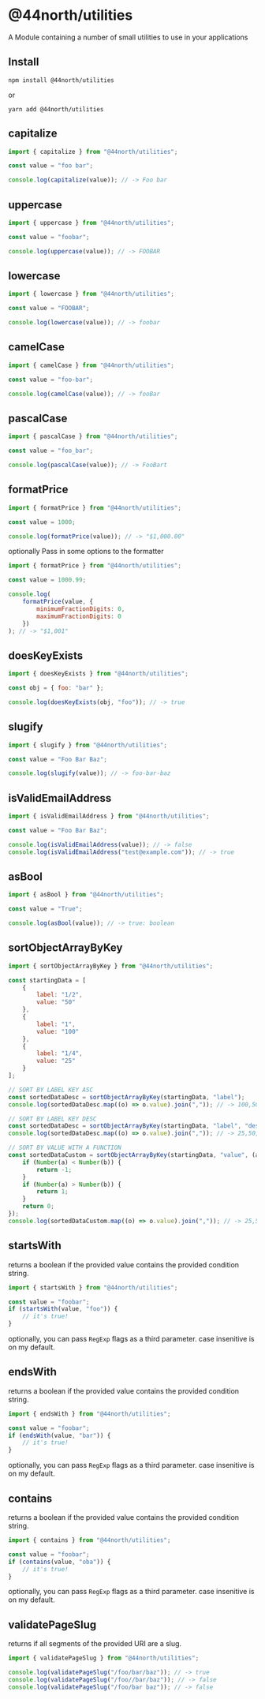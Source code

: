 # @44north/utilities

A Module containing a number of small utilities to use in your applications

## Install

```
npm install @44north/utilities
```

or

```
yarn add @44north/utilities
```

## capitalize

```js
import { capitalize } from "@44north/utilities";

const value = "foo bar";

console.log(capitalize(value)); // -> Foo bar
```

## uppercase

```js
import { uppercase } from "@44north/utilities";

const value = "foobar";

console.log(uppercase(value)); // -> FOOBAR
```

## lowercase

```js
import { lowercase } from "@44north/utilities";

const value = "FOOBAR";

console.log(lowercase(value)); // -> foobar
```

## camelCase

```js
import { camelCase } from "@44north/utilities";

const value = "foo-bar";

console.log(camelCase(value)); // -> fooBar
```

## pascalCase

```js
import { pascalCase } from "@44north/utilities";

const value = "foo_bar";

console.log(pascalCase(value)); // -> FooBart
```

## formatPrice

```js
import { formatPrice } from "@44north/utilities";

const value = 1000;

console.log(formatPrice(value)); // -> "$1,000.00"
```

optionally Pass in some options to the formatter

```js
import { formatPrice } from "@44north/utilities";

const value = 1000.99;

console.log(
    formatPrice(value, {
        minimumFractionDigits: 0,
        maximumFractionDigits: 0
    })
); // -> "$1,001"
```

## doesKeyExists

```js
import { doesKeyExists } from "@44north/utilities";

const obj = { foo: "bar" };

console.log(doesKeyExists(obj, "foo")); // -> true
```

## slugify

```js
import { slugify } from "@44north/utilities";

const value = "Foo Bar Baz";

console.log(slugify(value)); // -> foo-bar-baz
```

## isValidEmailAddress

```js
import { isValidEmailAddress } from "@44north/utilities";

const value = "Foo Bar Baz";

console.log(isValidEmailAddress(value)); // -> false
console.log(isValidEmailAddress("test@example.com")); // -> true
```

## asBool

```js
import { asBool } from "@44north/utilities";

const value = "True";

console.log(asBool(value)); // -> true: boolean
```

## sortObjectArrayByKey

```js
import { sortObjectArrayByKey } from "@44north/utilities";

const startingData = [
    {
        label: "1/2",
        value: "50"
    },
    {
        label: "1",
        value: "100"
    },
    {
        label: "1/4",
        value: "25"
    }
];

// SORT BY LABEL KEY ASC
const sortedDataDesc = sortObjectArrayByKey(startingData, "label");
console.log(sortedDataDesc.map((o) => o.value).join(",")); // -> 100,50,25

// SORT BY LABEL KEY DESC
const sortedDataDesc = sortObjectArrayByKey(startingData, "label", "desc");
console.log(sortedDataDesc.map((o) => o.value).join(",")); // -> 25,50,100

// SORT BY VALUE WITH A FUNCTION
const sortedDataCustom = sortObjectArrayByKey(startingData, "value", (a, b) => {
    if (Number(a) < Number(b)) {
        return -1;
    }
    if (Number(a) > Number(b)) {
        return 1;
    }
    return 0;
});
console.log(sortedDataCustom.map((o) => o.value).join(",")); // -> 25,50,100
```

## startsWith

returns a boolean if the provided value contains the provided condition string.

```js
import { startsWith } from "@44north/utilities";

const value = "foobar";
if (startsWith(value, "foo")) {
    // it's true!
}
```

optionally, you can pass `RegExp` flags as a third parameter. case insenitive is on my default.

## endsWith

returns a boolean if the provided value contains the provided condition string.

```js
import { endsWith } from "@44north/utilities";

const value = "foobar";
if (endsWith(value, "bar")) {
    // it's true!
}
```

optionally, you can pass `RegExp` flags as a third parameter. case insenitive is on my default.

## contains

returns a boolean if the provided value contains the provided condition string.

```js
import { contains } from "@44north/utilities";

const value = "foobar";
if (contains(value, "oba")) {
    // it's true!
}
```

optionally, you can pass `RegExp` flags as a third parameter. case insenitive is on my default.

## validatePageSlug

returns if all segments of the provided URI are a slug.

```js
import { validatePageSlug } from "@44north/utilities";

console.log(validatePageSlug("/foo/bar/baz")); // -> true
console.log(validatePageSlug("/foo//bar/baz")); // -> false
console.log(validatePageSlug("/foo/bar baz")); // -> false
```
